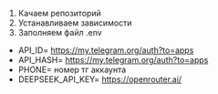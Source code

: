 1. Качаем репозиторий
2. Устанавливаем зависимости
3. Заполняем файл .env 
- API_ID= https://my.telegram.org/auth?to=apps
- API_HASH= https://my.telegram.org/auth?to=apps
- PHONE= номер тг аккаунта
- DEEPSEEK_API_KEY= https://openrouter.ai/
